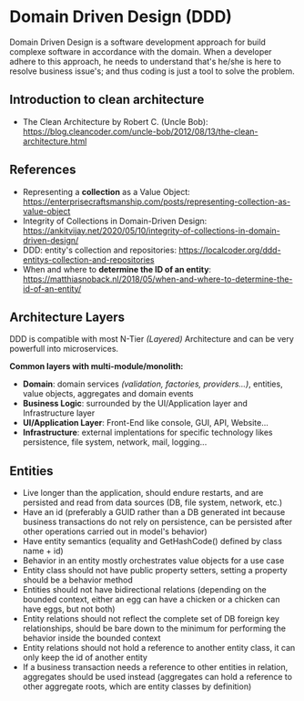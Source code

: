 # Domain Driven Design (DDD)

Domain Driven Design is a software development approach for build complexe software in accordance with the domain.
When a developer adhere to this approach, he needs to understand that's he/she is here to resolve business issue's; and thus coding is just a tool to solve the problem.

## Introduction to clean architecture

- The Clean Architecture by Robert C. (Uncle Bob): https://blog.cleancoder.com/uncle-bob/2012/08/13/the-clean-architecture.html

## References

- Representing a **collection** as a Value Object: https://enterprisecraftsmanship.com/posts/representing-collection-as-value-object
- Integrity of Collections in Domain-Driven Design: https://ankitvijay.net/2020/05/10/integrity-of-collections-in-domain-driven-design/
- DDD: entity's collection and repositories: https://localcoder.org/ddd-entitys-collection-and-repositories
- When and where to **determine the ID of an entity**: https://matthiasnoback.nl/2018/05/when-and-where-to-determine-the-id-of-an-entity/

## Architecture Layers

DDD is compatible with most N-Tier *(Layered)* Architecture and can be very powerfull into microservices.

**Common layers with multi-module/monolith:**

- **Domain**: domain services *(validation, factories, providers...)*, entities, value objects, aggregates and domain events
- **Business Logic**: surrounded by the UI/Application layer and Infrastructure layer
- **UI/Application Layer**: Front-End like console, GUI, API, Website...
- **Infrastructure**: external implentations for specific technology likes persistence, file system, network, mail, logging...

## Entities

- Live longer than the application, should endure restarts, and are persisted and read from data sources (DB, file system, network, etc.)
- Have an id (preferably a GUID rather than a DB generated int because business transactions do not rely on persistence, can be persisted after other operations carried out in model's behavior)
- Have entity semantics (equality and GetHashCode() defined by class name + id)
- Behavior in an entity mostly orchestrates value objects for a use case
- Entity class should not have public property setters, setting a property should be a behavior method
- Entities should not have bidirectional relations (depending on the bounded context, either an egg can have a chicken or a chicken can have eggs, but not both)
- Entity relations should not reflect the complete set of DB foreign key relationships, should be bare down to the minimum for performing the behavior inside the bounded context
- Entity relations should not hold a reference to another entity class, it can only keep the id of another entity
- If a business transaction needs a reference to other entities in relation, aggregates should be used instead (aggregates can hold a reference to other aggregate roots, which are entity classes by definition)